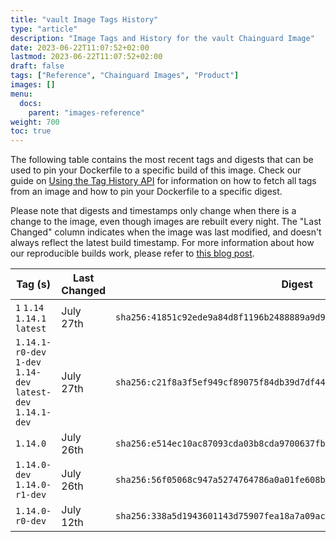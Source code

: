 ```yaml
---
title: "vault Image Tags History"
type: "article"
description: "Image Tags and History for the vault Chainguard Image"
date: 2023-06-22T11:07:52+02:00
lastmod: 2023-06-22T11:07:52+02:00
draft: false
tags: ["Reference", "Chainguard Images", "Product"]
images: []
menu:
  docs:
    parent: "images-reference"
weight: 700
toc: true
---
```


The following table contains the most recent tags and digests that can be used to pin your Dockerfile to a specific build of this image. Check our guide on [Using the Tag History API](/chainguard/chainguard-images/using-the-tag-history-api/) for information on how to fetch all tags from an image and how to pin your Dockerfile to a specific digest.

Please note that digests and timestamps only change when there is a change to the image, even though images are rebuilt every night. The "Last Changed" column indicates when the image was last modified, and doesn't always reflect the latest build timestamp. For more information about how our reproducible builds work, please refer to [this blog post](https://www.chainguard.dev/unchained/reproducing-chainguards-reproducible-image-builds).

| Tag (s)                                                       | Last Changed | Digest                                                                    |
|---------------------------------------------------------------|--------------|---------------------------------------------------------------------------|
|  `1` `1.14` `1.14.1` `latest`                                 | July 27th    | `sha256:41851c92ede9a84d8f1196b2488889a9d9b9b5a7a8e6949e4729143475d0f742` |
|  `1.14.1-r0-dev` `1-dev` `1.14-dev` `latest-dev` `1.14.1-dev` | July 27th    | `sha256:c21f8a3f5ef949cf89075f84db39d7df447f1dff03ad9357c0d50c11fb4d32f5` |
|  `1.14.0`                                                     | July 26th    | `sha256:e514ec10ac87093cda03b8cda9700637fbb9e07fb8ce1ee074f3b72736f4947c` |
|  `1.14.0-dev` `1.14.0-r1-dev`                                 | July 26th    | `sha256:56f05068c947a5274764786a0a01fe608b8f5c451feb9cc9cc43b116ae9eca82` |
|  `1.14.0-r0-dev`                                              | July 12th    | `sha256:338a5d1943601143d75907fea18a7a09acb643d12db6154544958a7a1b29f387` |
